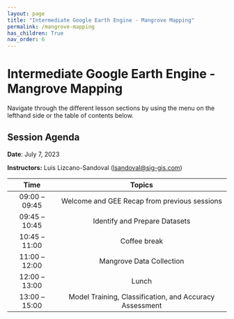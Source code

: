 ```yaml
---
layout: page
title: "Intermediate Google Earth Engine - Mangrove Mapping"
permalink: /mangrove-mapping
has_children: True
nav_order: 6
---
```


# Intermediate Google Earth Engine - Mangrove Mapping

Navigate through the different lesson sections by using the menu on the lefthand side or the table of contents below.

## Session Agenda

**Date**: July 7, 2023

**Instructors:** Luis Lizcano-Sandoval (lsandoval@sig-gis.com)


|      Time     |                                Topics                               |
|:-------------:|:-------------------------------------------------------------------:|
| 09:00 – 09:45 | Welcome and GEE Recap from previous sessions                        |
| 09:45 – 10:45 | Identify and Prepare Datasets                                       |
| 10:45 – 11:00 |                             Coffee break                            |
| 11:00 – 12:00 | Mangrove Data Collection                                            |
| 12:00 – 13:00 |                                Lunch                                |
| 13:00 – 15:00 | Model Training, Classification, and Accuracy Assessment             |
